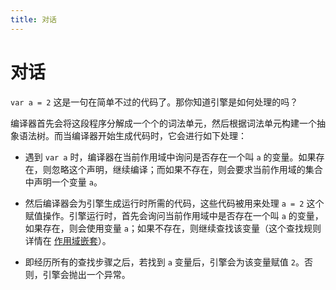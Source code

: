```yaml
---
title: 对话
---
```


# 对话

`var a = 2` 这是一句在简单不过的代码了。那你知道引擎是如何处理的吗？

编译器首先会将这段程序分解成一个个的词法单元，然后根据词法单元构建一个抽象语法树。而当编译器开始生成代码时，它会进行如下处理：

- 遇到 `var a` 时，编译器在当前作用域中询问是否存在一个叫 `a` 的变量。如果存在，则忽略这个声明，继续编译；而如果不存在，则会要求当前作用域的集合中声明一个变量 `a`。

- 然后编译器会为引擎生成运行时所需的代码，这些代码被用来处理 `a = 2` 这个赋值操作。引擎运行时，首先会询问当前作用域中是否存在一个叫 `a` 的变量，如果存在，则会使用变量 `a`；如果不存在，则继续查找该变量（这个查找规则详情在 [作用域嵌套](/笔记/《你不知道的%20JavaScript-上》/第一章：作用域是什么/03_作用域嵌套.html)）。

- 即经历所有的查找步骤之后，若找到 `a` 变量后，引擎会为该变量赋值 `2`。否则，引擎会抛出一个异常。